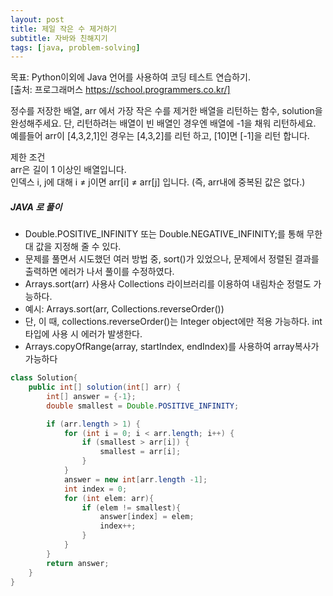 ```yaml
---
layout: post
title: 제일 작은 수 제거하기
subtitle: 자바와 친해지기
tags: [java, problem-solving]
---
```


목표: Python이외에 Java 언어를 사용하여 코딩 테스트 연습하기.\
[출처: 프로그래머스 https://school.programmers.co.kr/]

정수를 저장한 배열, arr 에서 가장 작은 수를 제거한 배열을 리턴하는 함수, solution을 완성해주세요. 단, 리턴하려는 배열이 빈 배열인 경우엔 배열에 -1을 채워 리턴하세요. 예를들어 arr이 [4,3,2,1]인 경우는 [4,3,2]를 리턴 하고, [10]면 [-1]을 리턴 합니다.

제한 조건\
arr은 길이 1 이상인 배열입니다.\
인덱스 i, j에 대해 i ≠ j이면 arr[i] ≠ arr[j] 입니다.
(즉, arr내에 중복된 값은 없다.)

##### JAVA 로 풀이
- Double.POSITIVE_INFINITY 또는 Double.NEGATIVE_INFINITY;를 통해 무한대 값을 지정해 줄 수 있다.
- 문제를 풀면서 시도했던 여러 방법 중, sort()가 있었으나, 문제에서 정렬된 결과를 출력하면 에러가 나서 풀이를 수정하였다.
- Arrays.sort(arr) 사용사 Collections 라이브러리를 이용하여 내림차순 정렬도 가능하다. 
- 예시: Arrays.sort(arr, Collections.reverseOrder())
- 단, 이 때, collections.reverseOrder()는 Integer object에만 적용 가능하다. int 타입에 사용 시 에러가 발생한다.
- Arrays.copyOfRange(array, startIndex, endIndex)를 사용하여 array복사가 가능하다


```java
class Solution{
    public int[] solution(int[] arr) {
        int[] answer = {-1};
        double smallest = Double.POSITIVE_INFINITY;

        if (arr.length > 1) {
            for (int i = 0; i < arr.length; i++) {
                if (smallest > arr[i]) {
                    smallest = arr[i];
                }
            }
            answer = new int[arr.length -1];
            int index = 0;
            for (int elem: arr){
                if (elem != smallest){
                    answer[index] = elem;
                    index++;
                }
            }
        }
        return answer;
    }
}
```
